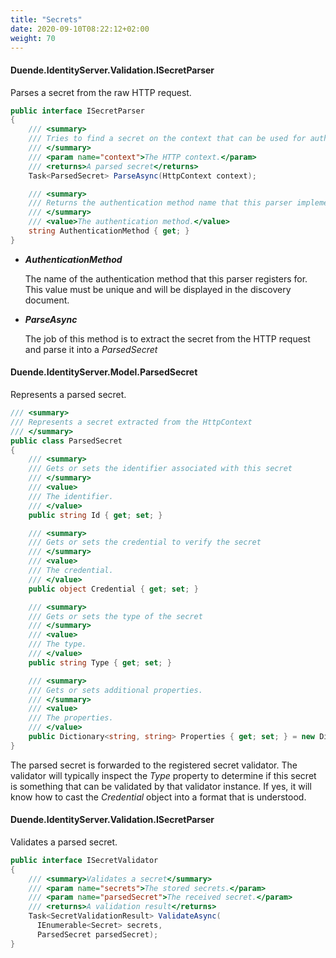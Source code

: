 ```yaml
---
title: "Secrets"
date: 2020-09-10T08:22:12+02:00
weight: 70
---
```


#### Duende.IdentityServer.Validation.ISecretParser

Parses a secret from the raw HTTP request.

```cs
public interface ISecretParser
{
    /// <summary>
    /// Tries to find a secret on the context that can be used for authentication
    /// </summary>
    /// <param name="context">The HTTP context.</param>
    /// <returns>A parsed secret</returns>
    Task<ParsedSecret> ParseAsync(HttpContext context);

    /// <summary>
    /// Returns the authentication method name that this parser implements
    /// </summary>
    /// <value>The authentication method.</value>
    string AuthenticationMethod { get; }
}
```

* ***AuthenticationMethod***

    The name of the authentication method that this parser registers for. This value must be unique and will be displayed in the discovery document.

* ***ParseAsync***

    The job of this method is to extract the secret from the HTTP request and parse it into a *ParsedSecret*


#### Duende.IdentityServer.Model.ParsedSecret

Represents a parsed secret.

```cs
/// <summary>
/// Represents a secret extracted from the HttpContext
/// </summary>
public class ParsedSecret
{
    /// <summary>
    /// Gets or sets the identifier associated with this secret
    /// </summary>
    /// <value>
    /// The identifier.
    /// </value>
    public string Id { get; set; }

    /// <summary>
    /// Gets or sets the credential to verify the secret
    /// </summary>
    /// <value>
    /// The credential.
    /// </value>
    public object Credential { get; set; }

    /// <summary>
    /// Gets or sets the type of the secret
    /// </summary>
    /// <value>
    /// The type.
    /// </value>
    public string Type { get; set; }

    /// <summary>
    /// Gets or sets additional properties.
    /// </summary>
    /// <value>
    /// The properties.
    /// </value>
    public Dictionary<string, string> Properties { get; set; } = new Dictionary<string, string>();
}
```

The parsed secret is forwarded to the registered secret validator. The validator will typically inspect the *Type* property to determine if this secret is something that can be validated by that validator instance. If yes, it will know how to cast the *Credential* object into a format that is understood.

#### Duende.IdentityServer.Validation.ISecretParser

Validates a parsed secret.

```cs
public interface ISecretValidator
{
    /// <summary>Validates a secret</summary>
    /// <param name="secrets">The stored secrets.</param>
    /// <param name="parsedSecret">The received secret.</param>
    /// <returns>A validation result</returns>
    Task<SecretValidationResult> ValidateAsync(
      IEnumerable<Secret> secrets,
      ParsedSecret parsedSecret);
}
```